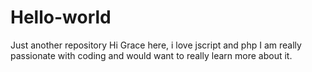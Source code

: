 # Hello-world
Just another repository
Hi
Grace here, i love jscript and php
I am really passionate with coding and would want to really learn more about it.
